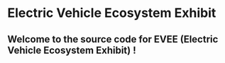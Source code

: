 # Electric Vehicle Ecosystem Exhibit

## Welcome to the source code for EVEE (Electric Vehicle Ecosystem Exhibit) !

